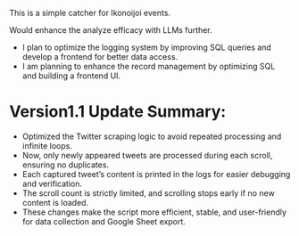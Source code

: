 This is a simple catcher for Ikonoijoi events.

Would enhance the analyze efficacy with LLMs further.

+ I plan to optimize the logging system by improving SQL queries and develop a frontend for better data access.
+ I am planning to enhance the record management by optimizing SQL and building a frontend UI.

# Version1.1 Update Summary: #
+ Optimized the Twitter scraping logic to avoid repeated processing and infinite loops.
+ Now, only newly appeared tweets are processed during each scroll, ensuring no duplicates.
+ Each captured tweet’s content is printed in the logs for easier debugging and verification.
+ The scroll count is strictly limited, and scrolling stops early if no new content is loaded.
+ These changes make the script more efficient, stable, and user-friendly for data collection and Google Sheet export.
